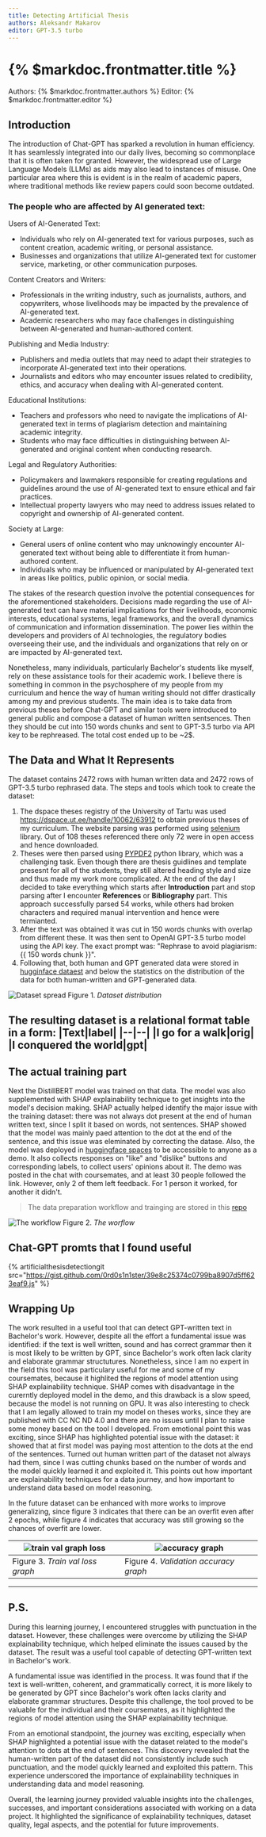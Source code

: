 ```yaml
--- 
title: Detecting Artificial Thesis
authors: Aleksandr Makarov
editor: GPT-3.5 turbo
---
```


# {% $markdoc.frontmatter.title %}

Authors: {% $markdoc.frontmatter.authors %}
Editor: {% $markdoc.frontmatter.editor %}


## Introduction
The introduction of Chat-GPT has sparked a revolution in human efficiency. It has seamlessly integrated into our daily lives, becoming so commonplace that it is often taken for granted. However, the widespread use of Large Language Models (LLMs) as aids may also lead to instances of misuse. One particular area where this is evident is in the realm of academic papers, where traditional methods like review papers could soon become outdated.

### The people who are affected by AI generated text:

Users of AI-Generated Text:
* Individuals who rely on AI-generated text for various purposes, such as content creation, academic writing, or personal assistance.
* Businesses and organizations that utilize AI-generated text for customer service, marketing, or other communication purposes.

Content Creators and Writers:
* Professionals in the writing industry, such as journalists, authors, and copywriters, whose livelihoods may be impacted by the prevalence of AI-generated text.
* Academic researchers who may face challenges in distinguishing between AI-generated and human-authored content.

Publishing and Media Industry:
* Publishers and media outlets that may need to adapt their strategies to incorporate AI-generated text into their operations.
* Journalists and editors who may encounter issues related to credibility, ethics, and accuracy when dealing with AI-generated content.

Educational Institutions:
* Teachers and professors who need to navigate the implications of AI-generated text in terms of plagiarism detection and maintaining academic integrity.
* Students who may face difficulties in distinguishing between AI-generated and original content when conducting research.

Legal and Regulatory Authorities:
* Policymakers and lawmakers responsible for creating regulations and guidelines around the use of AI-generated text to ensure ethical and fair practices.
* Intellectual property lawyers who may need to address issues related to copyright and ownership of AI-generated content.

Society at Large:
* General users of online content who may unknowingly encounter AI-generated text without being able to differentiate it from human-authored content.
* Individuals who may be influenced or manipulated by AI-generated text in areas like politics, public opinion, or social media.

The stakes of the research question involve the potential consequences for the aforementioned stakeholders. Decisions made regarding the use of AI-generated text can have material implications for their livelihoods, economic interests, educational systems, legal frameworks, and the overall dynamics of communication and information dissemination. The power lies within the developers and providers of AI technologies, the regulatory bodies overseeing their use, and the individuals and organizations that rely on or are impacted by AI-generated text.

Nonetheless, many individuals, particularly Bachelor's students like myself, rely on these assistance tools for their academic work. I believe there is something in common in the psychosphere of my people from my curriculum and hence the way of human writing should not differ drastically among my and previous students. The main idea is to take data from previous theses before Chat-GPT and similar tools were  introduced to general public and compose a dataset of human written sentsences. Then they should be cut into 150 words chunks and sent to GPT-3.5 turbo via API key to be rephreased. The total cost ended up to be ~2$.

## The Data and What It Represents

The dataset contains 2472 rows with human written data and 2472 rows of GPT-3.5 turbo rephrased data. The steps and tools which took to create the dataset:
  1) The dspace theses registry of the University of Tartu was used https://dspace.ut.ee/handle/10062/63912 to obtain previous theses of my curriculum. The website parsing was performed using [selenium](https://pypi.org/project/selenium/) library. Out of 108 theses referenced there only 72 were in open access and hence downloaded. 
  2) Theses were then parsed using [PYPDF2](https://pypi.org/project/PyPDF2/) python library, which was a challenging task. Even though there are thesis guidlines and template presesnt for all of the students, they still altered heading style and size and thus made my work more complicated. At the end of the day I decided to take everything which starts after **Introduction** part and stop parsing after I encounter **References** or **Bibliography** part. This approach successfully parsed 54 works, while others had broken characters and required manual intervention and hence were termianted.
  3) After the text was obtained it was cut in 150 words chunks with overlap from different these. It was then sent to OpenAI GPT-3.5 turbo model using the API key. The exact prompt was: "Rephrase to avoid plagiarism: {{ 150 words chunk }}". 
  4) Following that, both human and GPT generated data were  stored in [hugginface dataest](https://huggingface.co/docs/datasets/index) and below the statistics on the distribution of the data for both human-written and GPT-generated data.

![Dataset spread](images/supplementary_images_gpt_detection/combined_words_count.svg)
Figure 1. *Dataset distribution*

The resulting dataset is a relational format table in a form:
|Text|label|
|--|--|
|I go for a walk|orig|
|I conquered the world|gpt|
---

## The actual training part

Next the DistillBERT model was trained on that data. The model was also supplemented with SHAP explainability technique to get insights into the model's decision making. SHAP actually helped identify the major issue with the training dataset: there was not always dot present at the end of human written text, since I split it based on words, not sentences. SHAP showed that the model was mainly paed attention to the dot at the end of the sentence, and this issue was eleminated by correcting the datase. Also, the model was deployed in [huggingface spaces](https://randomcatlover-thesis-finetuned-classifier.hf.space) to be accessible to anyone as a demo. It also collects responses on "like" and "dislike" buttons and corresponding labels, to collect users' opinions about it. The demo was posted in the chat with coursemates, and at least 30 people followed the link. However, only 2 of them left feedback. For 1 person it worked, for another it didn't.

> The data preparation workflow and trainging are stored in this [repo](https://github.com/0rd0s1n1ster/gpt_text_detection)

![The workflow](images/supplementary_images_gpt_detection/workflow.jpg)
Figure 2. *The worflow*

## Chat-GPT promts that  I found useful

{% artificialthesisdetectiongit
  src="https://gist.github.com/0rd0s1n1ster/39e8c25374c0799ba8907d5ff623eaf9.js" %}

## Wrapping Up

The work resulted in a useful tool that can detect GPT-written text in Bachelor's work. However, despite all the effort a fundamental issue was identified: if the text is well written, sound and has correct grammar then it is most likely to be written by GPT, since Bachelor's work often lack clarity and elaborate grammar structutures. Nonetheless, since I am no expert in the field this tool was particulary useful for me and some of my coursemates, because it highlited the regions of model attention using SHAP explainability technique. SHAP comes with disadvantage in the curerntly deployed model in the demo, and this drawback is a slow speed, because the model is not running on GPU. It was also interesting to check that I am legally allowed to train my model on theses works, since they are published with CC NC ND 4.0 and there are no issues until I plan to raise some money based on the tool I developed. From emotional point this was exciting, since SHAP has highlighted potential issue with the dataset: it showed that at first model was paying most attention to the dots at the end of the sentences. Turned out human written part of the dataset not always had them, since I was cutting chunks based on the number of words and the model quickly learned it and exploited it. This points out how important are explainability techniques for a data journey, and how important to understand data based on model reasoning.

In the future dataset can be enhanced with more works to improve generalizing, since figure 3 indicates that there can be an overfit even after 2 epochs, while figure 4 indicates that accuracy was still growing so the chances of overfit are lower.

|![train val graph loss](images/supplementary_images_gpt_detection/train_val_loss.svg)|![accuracy graph](images/supplementary_images_gpt_detection/validation_accuracy.svg)|
|--|--|
|Figure 3. *Train val loss graph*| Figure 4. *Validation accuracy graph*
---
## P.S.
During this learning journey, I encountered struggles with punctuation in the dataset. However, these challenges were overcome by utilizing the SHAP explainability technique, which helped eliminate the issues caused by the dataset. The result was a useful tool capable of detecting GPT-written text in Bachelor's work.

A fundamental issue was identified in the process. It was found that if the text is well-written, coherent, and grammatically correct, it is more likely to be generated by GPT since Bachelor's work often lacks clarity and elaborate grammar structures. Despite this challenge, the tool proved to be valuable for the individual and their coursemates, as it highlighted the regions of model attention using the SHAP explainability technique.

From an emotional standpoint, the journey was exciting, especially when SHAP highlighted a potential issue with the dataset related to the model's attention to dots at the end of sentences. This discovery revealed that the human-written part of the dataset did not consistently include such punctuation, and the model quickly learned and exploited this pattern. This experience underscored the importance of explainability techniques in understanding data and model reasoning.

Overall, the learning journey provided valuable insights into the challenges, successes, and important considerations associated with working on a data project. It highlighted the significance of explainability techniques, dataset quality, legal aspects, and the potential for future improvements.